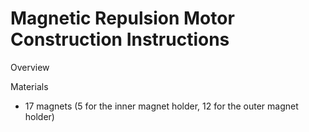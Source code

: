# Magnetic Repulsion Motor Construction Instructions

Overview

Materials

- 17 magnets (5 for the inner magnet holder, 12 for the outer magnet holder)
